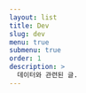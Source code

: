```yaml
---
layout: list
title: Dev
slug: dev
menu: true
submenu: true
order: 1
description: >
  데이터와 관련된 글.
---
```

